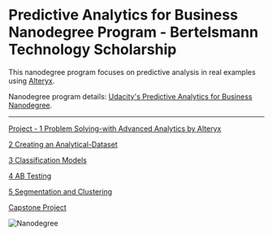 # Predictive Analytics for Business Nanodegree Program - Bertelsmann Technology Scholarship

This nanodegree program focuses on predictive analysis in real examples using [Alteryx](https://www.alteryx.com).

Nanodegree program details: [Udacity's Predictive Analytics for Business Nanodegree](https://www.udacity.com/course/predictive-analytics-for-business-nanodegree--nd008).

----


[Project - 1 Problem Solving-with Advanced Analytics by Alteryx](https://github.com/canerakin111/Udacity_Predictive_Analysis/tree/master/Project1)



[2 Creating an Analytical-Dataset](https://github.com/canerakin111/Udacity_Predictive_Analysis/tree/master/Challenge_Phase)


[3 Classification Models](https://github.com/canerakin111/Udacity_Predictive_Analysis/tree/master/Project3)	


[4 AB Testing](https://github.com/canerakin111/Udacity_Predictive_Analysis/tree/master/Project4)


[5 Segmentation and Clustering](https://github.com/canerakin111/Udacity_Predictive_Analysis/tree/master/Project5)


[Capstone Project](https://github.com/canerakin111/Udacity_Predictive_Analysis/tree/master/Project6)

![Nanodegree](https://github.com/canerakin111/Udacity_Predictive_Analysis/blob/master/Nanodegree_predictive_analytics.jpg)
